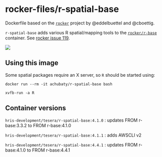 # rocker-files/r-spatial-base

Dockerfile based on the [`rocker`](https://github.com/rocker-org/rocker) project by @eddelbuettel and @cboettig.

`r-spatial-base` adds various R spatial/mapping tools to the [`rocker/r-base`](https://hub.docker.com/r/rocker/r-base/) container.
See [rocker issue 119](https://github.com/rocker-org/rocker/issues/119).

[![](https://images.microbadger.com/badges/image/achubaty/r-spatial-base.svg)](https://microbadger.com/images/achubaty/r-spatial-base)

## Using this image

Some spatial packages require an X server, so `R` should be started using:

```
docker run --rm -it achubaty/r-spatial-base bash

xvfb-run -a R
```

## Container versions

`hris-development/tesera/r-spatial-base:4.1.0` : updates FROM r-base:3.3.2 to FROM r-base:4.1.0

`hris-development/tesera/r-spatial-base:4.1.1` : adds AWSCLI v2

`hris-development/tesera/r-spatial-base:4.4.1` : updates FROM r-base:4.1.0 to FROM r-base:4.4.1
